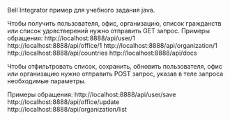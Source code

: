 Bell Integrator пример для учебного задания java.

Чтобы получить пользователя, офис, организацию, список гражданств или список удовстверений нужно отправить GET запрос.
Примеры обращения:
  http://localhost:8888/api/user/1
  http://localhost:8888/api/office/1
  http://localhost:8888/api/organization/1
  http://localhost:8888/api/countries
  http://localhost:8888/api/docs
  
Чтобы отфильтровать список, сохранить, обновить пользователя, офис или организацию нужно отправить POST запрос, указав в теле запроса необходимые параметры.

Примеры обращения:
  http://localhost:8888/api/user/save
  http://localhost:8888/api/office/update
  http://localhost:8888/api/organization/list
